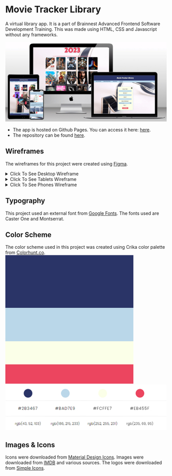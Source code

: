 # Movie Tracker Library
A virtual library app. It is a part of Brainnest Advanced Frontend Software Development Training. This was made using HTML, CSS and Javascript without any frameworks.

![Mockup Screenshot](./assets/readme-images/mockup.png "Mockup Screenshot")

- The app is hosted on Github Pages. You can access it here:  [here](https://jtm2021.github.io/Movie-Tracker-Library/).
- The repository can be found [here](https://github.com/jtm2021/Movie-Tracker-Library).

## Wireframes
The wireframes for this project were created using [Figma](https://canva.com).
<details><summary>Click To See Desktop Wireframe</summary>

![Desktop Wireframe](./assets/readme-images/desktop.png "Desktop")

</details>

<details><summary>Click To See Tablets Wireframe</summary>

![Tablet Wireframe](./assets/readme-images/tablet.png "Tablets")

</details>
<details><summary>Click To See Phones Wireframe</summary>

![Phones Wireframe](./assets/readme-images/phone.png "Phones")
![Phones Wireframe 2](./assets/readme-images/phone2.png "Phones")

</details>

## Typography
This project used an external font from [Google Fonts](https://fonts.google.com/). The fonts used are Caster One and Montserrat.

## Color Scheme
The color scheme used in this project was created using Crika color palette from [Colorhunt.co](https://colorhunt.co/palette/2b3467bad7e9fcffe7eb455f).
![Color Scheme](./assets/readme-images/color-palette.png "Color Scheme")
![Color Scheme](./assets/readme-images/color-palette-1.png "Color Scheme")

## Images & Icons
Icons were downloaded from [Material Design Icons](https://materialdesignicons.com/). Images were downloaded from [IMDB](https://imdb.com) and various sources. The logos were downloaded from [Simple Icons](https://simpleicons.org/).

